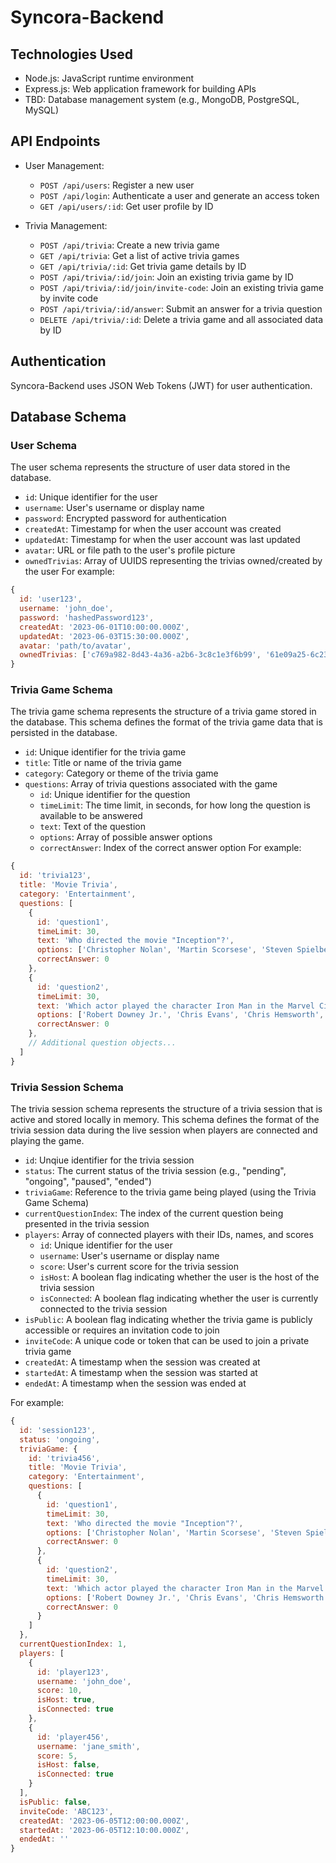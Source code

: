 # Syncora-Backend

## Technologies Used

- Node.js: JavaScript runtime environment
- Express.js: Web application framework for building APIs
- TBD: Database management system (e.g., MongoDB, PostgreSQL, MySQL)

## API Endpoints
- User Management:
  - `POST /api/users`: Register a new user
  - `POST /api/login`: Authenticate a user and generate an access token
  - `GET /api/users/:id`: Get user profile by ID

- Trivia Management:
  - `POST /api/trivia`: Create a new trivia game
  - `GET /api/trivia`: Get a list of active trivia games
  - `GET /api/trivia/:id`: Get trivia game details by ID
  - `POST /api/trivia/:id/join`: Join an existing trivia game by ID
  - `POST /api/trivia/:id/join/invite-code`: Join an existing trivia game by invite code
  - `POST /api/trivia/:id/answer`: Submit an answer for a trivia question
  - `DELETE /api/trivia/:id`: Delete a trivia game and all associated data by ID


## Authentication
Syncora-Backend uses JSON Web Tokens (JWT) for user authentication.

## Database Schema
### User Schema
The user schema represents the structure of user data stored in the database.
- `id`: Unique identifier for the user
- `username`: User's username or display name
- `password`: Encrypted password for authentication
- `createdAt`: Timestamp for when the user account was created
- `updatedAt`: Timestamp for when the user account was last updated
- `avatar`: URL or file path to the user's profile picture
- `ownedTrivias`: Array of UUIDS representing the trivias owned/created by the user
For example:

```javascript
{
  id: 'user123',
  username: 'john_doe',
  password: 'hashedPassword123',
  createdAt: '2023-06-01T10:00:00.000Z',
  updatedAt: '2023-06-03T15:30:00.000Z',
  avatar: 'path/to/avatar',
  ownedTrivias: ['c769a982-8d43-4a36-a2b6-3c8c1e3f6b99', '61e09a25-6c23-48ed-8f41-2ff2fd045dc7', '2e7f3c34-79c2-4939-8e72-b2397dd5a48d']
}
```

### Trivia Game Schema
The trivia game schema represents the structure of a trivia game stored in the database. This schema defines the format of the trivia game data that is persisted in the database.
- `id`: Unique identifier for the trivia game
- `title`: Title or name of the trivia game
- `category`: Category or theme of the trivia game
- `questions`: Array of trivia questions associated with the game
  - `id`: Unique identifier for the question
  - `timeLimit`: The time limit, in seconds, for how long the question is available to be answered
  - `text`: Text of the question
  - `options`: Array of possible answer options
  - `correctAnswer`: Index of the correct answer option
For example:

```javascript
{
  id: 'trivia123',
  title: 'Movie Trivia',
  category: 'Entertainment',
  questions: [
    {
      id: 'question1',
      timeLimit: 30,
      text: 'Who directed the movie "Inception"?',
      options: ['Christopher Nolan', 'Martin Scorsese', 'Steven Spielberg', 'Quentin Tarantino'],
      correctAnswer: 0
    },
    {
      id: 'question2',
      timeLimit: 30,
      text: 'Which actor played the character Iron Man in the Marvel Cinematic Universe?',
      options: ['Robert Downey Jr.', 'Chris Evans', 'Chris Hemsworth', 'Mark Ruffalo'],
      correctAnswer: 0
    },
    // Additional question objects...
  ]
}
```

### Trivia Session Schema
The trivia session schema represents the structure of a trivia session that is active and stored locally in memory. This schema defines the format of the trivia session data during the live session when players are connected and playing the game.
- `id`: Unqiue identifier for the trivia session
- `status`: The current status of the trivia session (e.g., "pending", "ongoing", "paused", "ended")
- `triviaGame`: Reference to the trivia game being played (using the Trivia Game Schema)
- `currentQuestionIndex`: The index of the current question being presented in the trivia session
- `players`: Array of connected players with their IDs, names, and scores
  - `id`: Unique identifier for the user
  - `username`: User's username or display name
  - `score`: User's current score for the trivia session
  - `isHost`: A boolean flag indicating whether the user is the host of the trivia session
  - `isConnected`: A boolean flag indicating whether the user is currently connected to the trivia session
- `isPublic`: A boolean flag indicating whether the trivia game is publicly accessible or requires an invitation code to join
- `inviteCode`: A unique code or token that can be used to join a private trivia game
- `createdAt`: A timestamp when the session was created at
- `startedAt`: A timestamp when the session was started at
- `endedAt`: A timestamp when the session was ended at


For example:

```javascript
{
  id: 'session123',
  status: 'ongoing',
  triviaGame: {
    id: 'trivia456',
    title: 'Movie Trivia',
    category: 'Entertainment',
    questions: [
      {
        id: 'question1',
        timeLimit: 30,
        text: 'Who directed the movie "Inception"?',
        options: ['Christopher Nolan', 'Martin Scorsese', 'Steven Spielberg', 'Quentin Tarantino'],
        correctAnswer: 0
      },
      {
        id: 'question2',
        timeLimit: 30,
        text: 'Which actor played the character Iron Man in the Marvel Cinematic Universe?',
        options: ['Robert Downey Jr.', 'Chris Evans', 'Chris Hemsworth', 'Mark Ruffalo'],
        correctAnswer: 0
      }
    ]
  },
  currentQuestionIndex: 1,
  players: [
    {
      id: 'player123',
      username: 'john_doe',
      score: 10,
      isHost: true,
      isConnected: true
    },
    {
      id: 'player456',
      username: 'jane_smith',
      score: 5,
      isHost: false,
      isConnected: true
    }
  ],
  isPublic: false,
  inviteCode: 'ABC123',
  createdAt: '2023-06-05T12:00:00.000Z',
  startedAt: '2023-06-05T12:10:00.000Z',
  endedAt: ''
}
```
